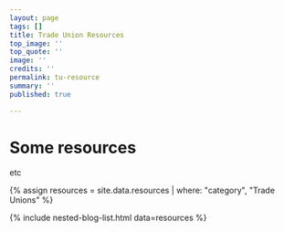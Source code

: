 ```yaml
---
layout: page
tags: []
title: Trade Union Resources
top_image: ''
top_quote: ''
image: ''
credits: ''
permalink: tu-resource
summary: ''
published: true

---
```

# Some resources

etc

{% assign resources = site.data.resources | where: "category", "Trade Unions" %}

{% include nested-blog-list.html data=resources %}
